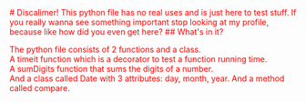 <span style="color:red">
# Discalimer!
</style>
This python file has no real uses and is just here to test stuff.  
If you really wanna see something important stop looking at my profile, because like how did you even get here?
## What's in it?
  
The python file consists of 2 functions and a class.  
A timeit function which is a decorator to test a function running time.  
A sumDigits function that sums the digits of a number.  
And a class called Date with 3 attributes: day, month, year. And a method called compare.
